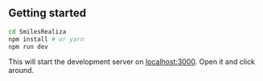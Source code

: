 ## Getting started

```bash
cd SmilesRealiza
npm install # or yarn
npm run dev
```

This will start the development server on [localhost:3000](http://localhost:3000). Open it and click around.
